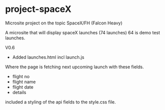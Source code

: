 # project-spaceX
Microsite project on the topic SpaceX/FH (Falcon Heavy)

A microsite that will display spaceX launches (74 launches) 64 is demo test launches.

V0.6

- Added launches.html incl launch.js

Where the page is fetching next upcoming launch with these fields.

- flight no
- flight name
- flight date
- details

included a styling of the api fields to the style.css file.
